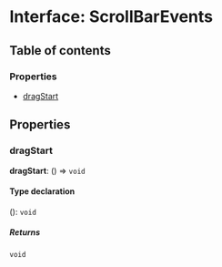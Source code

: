 # Interface: ScrollBarEvents

## Table of contents

### Properties

* [dragStart](/auto-docs/free-layout-editor/interfaces/ScrollBarEvents.md#dragstart)

## Properties

### dragStart

**dragStart**: () => `void`

#### Type declaration

(): `void`

##### Returns

`void`
